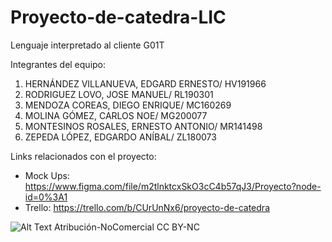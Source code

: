# Proyecto-de-catedra-LIC

Lenguaje interpretado al cliente G01T

Integrantes del equipo:

1. HERNÁNDEZ VILLANUEVA, EDGARD ERNESTO/   HV191966
2. RODRIGUEZ LOVO, JOSE MANUEL/           	 RL190301
3. MENDOZA COREAS, DIEGO ENRIQUE/          MC160269
4. MOLINA GÓMEZ, CARLOS NOE/	               MG200077
5. MONTESINOS ROSALES, ERNESTO ANTONIO/     MR141498
6. ZEPEDA LÓPEZ, EDGARDO ANÍBAL/            ZL180073

Links relacionados con el proyecto: 

* Mock Ups: https://www.figma.com/file/m2tlnktcxSkO3cC4b57qJ3/Proyecto?node-id=0%3A1
* Trello: https://trello.com/b/CUrUnNx6/proyecto-de-catedra

![Alt Text](https://licensebuttons.net/l/by-nc/3.0/88x31.png)
Atribución-NoComercial
CC BY-NC



